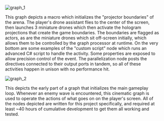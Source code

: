 ![graph_1](https://github.com/user-attachments/assets/2f90c2e9-2772-4e60-a86e-f05b14e20dac)

This graph depicts a macro which initializes the "projector boundaries" of the arena.  The player's drone assistant flies to the center of the screen, then launches 3 miniature drones which then activate the hologram projections that create the game boundaries.
The boundaries are flagged as actors, as are the miniature drones which sit off-screen initially, which allows them to be controlled by the graph processor at runtime.  On the very bottom are some examples of the "custom script" node which runs an advanced C# script to handle the activity.  Some properties are exposed to allow precision control of the event.  The parallelization node posts the directives connected to their output ports in tandem, so all of these activities happen in unison with no performance hit.

![graph_2](https://github.com/user-attachments/assets/87c7f49d-879d-4329-b7f4-d2c46174a48e)

This depicts the early part of a graph that initializes the main gameplay loop.  Whenever an enemy wave is encountered, this cinematic graph is used to operate the actions of what goes on on the player's screen.  All of the nodes depicted are written for
this project specifically, and required at least ~40 hours of cumulative development to get them all working and tested.
